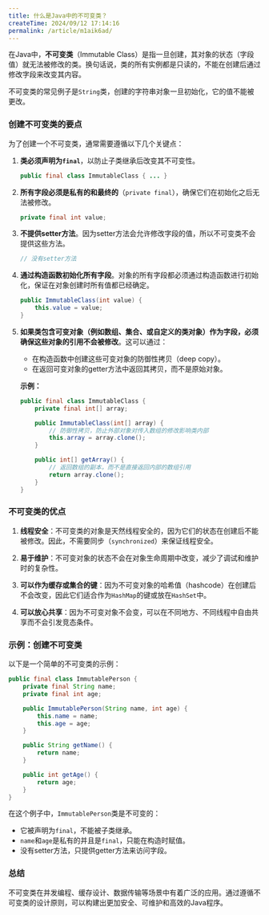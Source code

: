```yaml
---
title: 什么是Java中的不可变类？
createTime: 2024/09/12 17:14:16
permalink: /article/m1aik6ad/
---
```

在Java中，**不可变类**（Immutable Class）是指一旦创建，其对象的状态（字段值）就无法被修改的类。换句话说，类的所有实例都是只读的，不能在创建后通过修改字段来改变其内容。

不可变类的常见例子是`String`类，创建的字符串对象一旦初始化，它的值不能被更改。

### 创建不可变类的要点

为了创建一个不可变类，通常需要遵循以下几个关键点：

1. **类必须声明为`final`**，以防止子类继承后改变其不可变性。
   ```java
   public final class ImmutableClass { ... }
   ```

2. **所有字段必须是私有的和最终的**（`private final`），确保它们在初始化之后无法被修改。
   ```java
   private final int value;
   ```

3. **不提供setter方法**。因为setter方法会允许修改字段的值，所以不可变类不会提供这些方法。
   ```java
   // 没有setter方法
   ```

4. **通过构造函数初始化所有字段**。对象的所有字段都必须通过构造函数进行初始化，保证在对象创建时所有值都已经确定。
   ```java
   public ImmutableClass(int value) {
       this.value = value;
   }
   ```

5. **如果类包含可变对象（例如数组、集合、或自定义的类对象）作为字段，必须确保这些对象的引用不会被修改**。这可以通过：
   - 在构造函数中创建这些可变对象的防御性拷贝（deep copy）。
   - 在返回可变对象的getter方法中返回其拷贝，而不是原始对象。

   **示例：**
   ```java
   public final class ImmutableClass {
       private final int[] array;

       public ImmutableClass(int[] array) {
           // 防御性拷贝，防止外部对象对传入数组的修改影响类内部
           this.array = array.clone();
       }

       public int[] getArray() {
           // 返回数组的副本，而不是直接返回内部的数组引用
           return array.clone();
       }
   }
   ```

### 不可变类的优点

1. **线程安全**：不可变类的对象是天然线程安全的，因为它们的状态在创建后不能被修改。因此，不需要同步（`synchronized`）来保证线程安全。
   
2. **易于维护**：不可变对象的状态不会在对象生命周期中改变，减少了调试和维护时的复杂性。

3. **可以作为缓存或集合的键**：因为不可变对象的哈希值（hashcode）在创建后不会改变，因此它们适合作为`HashMap`的键或放在`HashSet`中。

4. **可以放心共享**：因为不可变对象不会变，可以在不同地方、不同线程中自由共享而不会引发竞态条件。

### 示例：创建不可变类
以下是一个简单的不可变类的示例：

```java
public final class ImmutablePerson {
    private final String name;
    private final int age;

    public ImmutablePerson(String name, int age) {
        this.name = name;
        this.age = age;
    }

    public String getName() {
        return name;
    }

    public int getAge() {
        return age;
    }
}
```

在这个例子中，`ImmutablePerson`类是不可变的：
- 它被声明为`final`，不能被子类继承。
- `name`和`age`是私有的并且是`final`，只能在构造时赋值。
- 没有setter方法，只提供getter方法来访问字段。

### 总结
不可变类在并发编程、缓存设计、数据传输等场景中有着广泛的应用。通过遵循不可变类的设计原则，可以构建出更加安全、可维护和高效的Java程序。